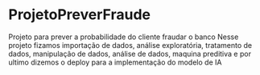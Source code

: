 # ProjetoPreverFraude
Projeto para prever a probabilidade do cliente fraudar o banco Nesse projeto fizamos importação de dados, análise exploratória, tratamento de dados, manipulação de dados, análise de dados, maquina preditiva e por ultimo dizemos o deploy para a implementação do modelo de IA
